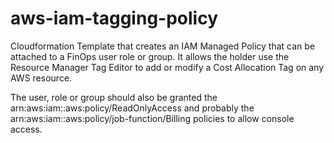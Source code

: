 # aws-iam-tagging-policy
Cloudformation Template that creates an IAM Managed Policy that can be attached to a FinOps user role or group.
It allows the holder use the Resource Manager Tag Editor to add or modify a Cost Allocation Tag on any AWS resource.

The user, role or group should also be granted the arn:aws:iam::aws:policy/ReadOnlyAccess and probably the arn:aws:iam::aws:policy/job-function/Billing policies to allow console access.
